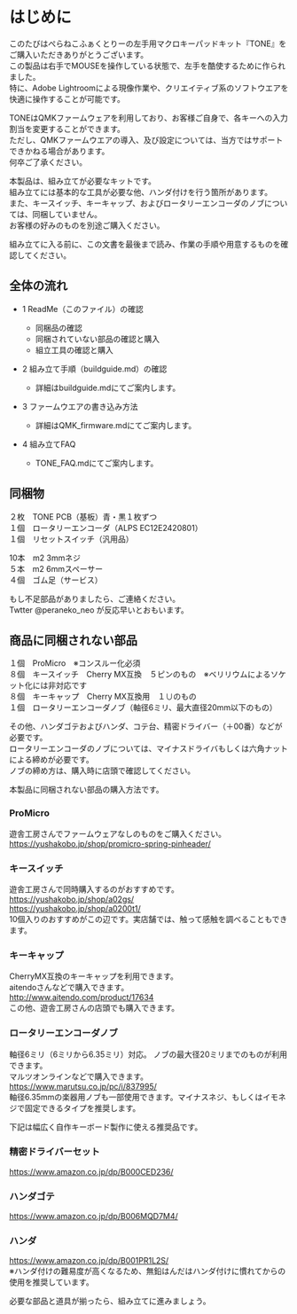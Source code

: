 # はじめに
このたびはぺらねこふぁくとりーの左手用マクロキーパッドキット『TONE』をご購入いただきありがとうございます。  
この製品は右手でMOUSEを操作している状態で、左手を酷使するために作られました。  
特に、Adobe Lightroomによる現像作業や、クリエイティブ系のソフトウエアを快適に操作することが可能です。  
  
TONEはQMKファームウェアを利用しており、お客様ご自身で、各キーへの入力割当を変更することができます。  
ただし、QMKファームウエアの導入、及び設定については、当方ではサポートできかねる場合があります。  
何卒ご了承ください。  
  

本製品は、組み立てが必要なキットです。  
組み立てには基本的な工具が必要な他、ハンダ付けを行う箇所があります。  
また、キースイッチ、キーキャップ、およびロータリーエンコーダのノブについては、同梱していません。  
お客様の好みのものを別途ご購入ください。  
  
組み立てに入る前に、この文書を最後まで読み、作業の手順や用意するものを確認してください。   
  
## 全体の流れ
  
- 1 ReadMe（このファイル）の確認  
  - 同梱品の確認  
  - 同梱されていない部品の確認と購入  
  - 組立工具の確認と購入  
  
- 2 組み立て手順（buildguide.md）の確認  
  - 詳細はbuildguide.mdにてご案内します。  
  
- 3 ファームウエアの書き込み方法  
  - 詳細はQMK_firmware.mdにてご案内します。  
  
- 4 組み立てFAQ  
  - TONE_FAQ.mdにてご案内します。  
  

## 同梱物  
２枚　TONE PCB（基板）青・黒１枚ずつ　  
１個　ロータリーエンコーダ（ALPS EC12E2420801）  
１個　リセットスイッチ（汎用品）  
  
10本　m2 3mmネジ  
５本　m2 6mmスペーサー  
４個　ゴム足（サービス）  
   
もし不足部品がありましたら、ご連絡ください。  
Twtter @peraneko_neo が反応早いとおもいます。  

  
## 商品に同梱されない部品  
１個　ProMicro　※コンスルー化必須  
８個　キースイッチ　Cherry MX互換　５ピンのもの　※ベリリウムによるソケット化には非対応です    
８個　キーキャップ　Cherry MX互換用　１∪のもの  
１個　ロータリーエンコーダノブ（軸径6ミリ、最大直径20mm以下のもの）  
  
その他、ハンダゴテおよびハンダ、コテ台、精密ドライバー（＋00番）などが必要です。  
ロータリーエンコーダのノブについては、マイナスドライバもしくは六角ナットによる締めが必要です。  
ノブの締め方は、購入時に店頭で確認してください。  
  
本製品に同梱されない部品の購入方法です。  
### ProMicro  
遊舎工房さんでファームウェアなしのものをご購入ください。  
https://yushakobo.jp/shop/promicro-spring-pinheader/  
  
### キースイッチ  
遊舎工房さんで同時購入するのがおすすめです。  
https://yushakobo.jp/shop/a02gs/  
https://yushakobo.jp/shop/a0200t1/  
10個入りのおすすめがこの辺です。実店舗では、触って感触を調べることもできます。  
  
### キーキャップ  
CherryMX互換のキーキャップを利用できます。  
aitendoさんなどで購入できます。  
http://www.aitendo.com/product/17634  
この他、遊舎工房さんの店頭でも購入できます。  
  
### ロータリーエンコーダノブ  
軸径6ミリ（6ミリから6.35ミリ）対応。
ノブの最大径20ミリまでのものが利用できます。  
マルツオンラインなどで購入できます。  
https://www.marutsu.co.jp/pc/i/837995/  
軸径6.35mmの楽器用ノブも一部使用できます。マイナスネジ、もしくはイモネジで固定できるタイプを推奨します。  
  
  
下記は幅広く自作キーボード製作に使える推奨品です。  
  
### 精密ドライバーセット  
https://www.amazon.co.jp/dp/B000CED236/  
### ハンダゴテ  
https://www.amazon.co.jp/dp/B006MQD7M4/  
### ハンダ  
https://www.amazon.co.jp/dp/B001PR1L2S/  
※ハンダ付けの難易度が高くなるため、無鉛はんだはハンダ付けに慣れてからの使用を推奨しています。  
  
必要な部品と道具が揃ったら、組み立てに進みましょう。
